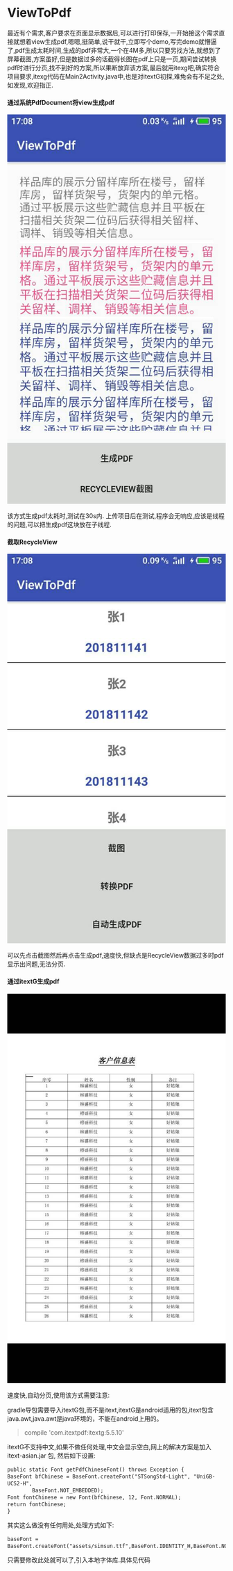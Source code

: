 # ViewToPdf
最近有个需求,客户要求在页面显示数据后,可以进行打印保存,一开始接这个需求直接就想着view生成pdf,嗯嗯,挺简单,说干就干,立即写个demo,写完demo就懵逼了,pdf生成太耗时间,生成的pdf非常大,一个在4M多,所以只要另找方法,就想到了屏幕截图,方案虽好,但是数据过多的话截得长图在pdf上只是一页,期间尝试转换pdf时进行分页,找不到好的方案,所以果断放弃该方案,最后就用itexg吧,确实符合项目要求,itexg代码在Main2Activity.java中,也是对itextG初探,难免会有不足之处,如发现,欢迎指正.

#### 通过系统PdfDocument将view生成pdf

 ![](/view.jpg)

该方式生成pdf太耗时,测试在30s内.
上传项目后在测试,程序会无响应,应该是线程的问题,可以把生成pdf这块放在子线程.

#### 截取RecycleView

 ![](/recy.jpg)

可以先点击截图然后再点击生成pdf,速度快,但缺点是RecycleView数据过多时pdf显示出问题,无法分页.

#### 通过itextG生成pdf

 ![](/itextpdf.jpg)

速度快,自动分页,使用该方式需要注意:

gradle导包需要导入itextG包,而不是itext,itextG是android适用的包,itext包含java.awt,java.awt是java环境的，不能在android上用的。

>  compile 'com.itextpdf:itextg:5.5.10'

itextG不支持中文,如果不做任何处理,中文会显示空白,网上的解决方案是加入itext-asian.jar 包,
然后如下设置:

	public static Font getPdfChineseFont() throws Exception {
    BaseFont bfChinese = BaseFont.createFont("STSongStd-Light", "UniGB-UCS2-H",
            BaseFont.NOT_EMBEDDED);
    Font fontChinese = new Font(bfChinese, 12, Font.NORMAL);
    return fontChinese;
	}

其实这么做没有任何用处,处理方式如下:

	baseFont = BaseFont.createFont("assets/simsun.ttf",BaseFont.IDENTITY_H,BaseFont.NOT_EMBEDDED);

只需要修改此处就可以了,引入本地字体库.具体见代码
